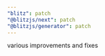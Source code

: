 ```yaml
---
"blitz": patch
"@blitzjs/next": patch
"@blitzjs/generator": patch
---
```


various improvements and fixes
